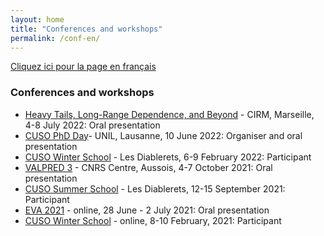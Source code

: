 ```yaml
---
layout: home
title: "Conferences and workshops" 
permalink: /conf-en/
---
```


[Cliquez ici pour la page en français](https://fabienbaeriswyl.fr/test.github.io/conf/)

### Conferences and workshops  

- [Heavy Tails, Long-Range Dependence, and Beyond](https://conferences.cirm-math.fr/2633.html) - CIRM, Marseille, 4-8 July 2022: Oral presentation
- [CUSO PhD Day](https://statistique.cuso.ch/?id=2688&tx_displaycontroller[showUid]=6254)- UNIL, Lausanne, 10 June 2022: Organiser and oral presentation
- [CUSO Winter School](https://statistique.cuso.ch/?id=2688&tx_displaycontroller[showUid]=6252) - Les Diablerets, 6-9 February 2022: Participant 
- [VALPRED 3](http://wintenberger.fr/VALPRED.html) - CNRS Centre, Aussois, 4-7 October 2021: Oral presentation
- [CUSO Summer School](https://statistique.cuso.ch/?id=2688&tx_displaycontroller[showUid]=5459) - Les Diablerets, 12-15 September 2021: Participant 
- [EVA 2021](https://www.maths.ed.ac.uk/school-of-mathematics/eva-2021/program) - online, 28 June - 2 July 2021: Oral presentation 
- [CUSO Winter School](https://statistique.cuso.ch/?id=2688&tx_displaycontroller[showUid]=5460) - online, 8-10 February, 2021: Participant 

